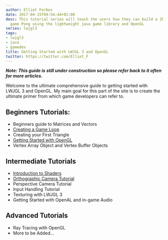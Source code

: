 ```yaml
---
author: Elliot Forbes
date: 2017-04-15T09:54:44+01:00
desc: This tutorial series will teach the users how they can build a 2D copy of the
  game Pong using the lightweight java game library and OpenGL
series: lwjgl3
tags:
- lwjgl3
- java
- gamedev
title: Getting Started with LWJGL 3 and OpenGL
twitter: https://twitter.com/Elliot_F
---
```


<p><b><i>Note: This guide is still under construction so please refer back to it often for more articles.</i></b></p>

<p>Welcome to the ultimate comprehensive guide to getting started with LWJGL 3 and OpenGL. My main goal for this part of the site is to create the ultimate primer from which game developers can refer to.</p>

## Beginners Tutorials:

<ul>

<li>Beginners guide to Matrices and Vectors</li>
<li><a href="/java/lwjgl3/lwjgl-3-fps-main-game-loop">Creating a Game Loop</a></li>
<li>Creating your First Triangle</li>
<li><a href="http://tutorialedge.net/initializing-opengl-with-lwjgl3-and-java">Getting Started with OpenGL</a></li>
<li>Vertex Array Object and Vertex Buffer Objects</li>
</ul>

## Intermediate Tutorials

<ul>
<li><a href="http://tutorialedge.net/getting-started-with-opengl-shaders">Introduction to Shaders</a></li>
<li><a href="http://tutorialedge.net/lwjgl-3-orthographic-camera-tutorial">Orthographic Camera Tutorial</a></li>
<li>Perspective Camera Tutorial</li>
<li>Input Handling Tutorial</li>
<li>Texturing with LWJGL 3</li>
<li>Getting Started with OpenAL and in-game Audio</li>
</ul>

## Advanced Tutorials

<ul>
<li>Ray Tracing with OpenGL</li>
<li>More to be Added...</li>
</ul>
